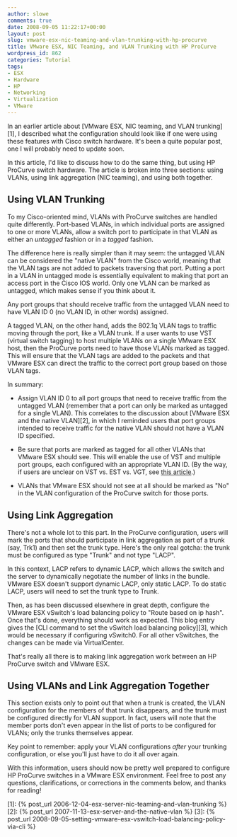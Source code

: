 ```yaml
---
author: slowe
comments: true
date: 2008-09-05 11:22:17+00:00
layout: post
slug: vmware-esx-nic-teaming-and-vlan-trunking-with-hp-procurve
title: VMware ESX, NIC Teaming, and VLAN Trunking with HP ProCurve
wordpress_id: 862
categories: Tutorial
tags:
- ESX
- Hardware
- HP
- Networking
- Virtualization
- VMware
---
```


In an earlier article about [VMware ESX, NIC teaming, and VLAN trunking][1], I described what the configuration should look like if one were using these features with Cisco switch hardware. It's been a quite popular post, one I will probably need to update soon.

In this article, I'd like to discuss how to do the same thing, but using HP ProCurve switch hardware. The article is broken into three sections: using VLANs, using link aggregation (NIC teaming), and using both together.

## Using VLAN Trunking

To my Cisco-oriented mind, VLANs with ProCurve switches are handled quite differently. Port-based VLANs, in which individual ports are assigned to one or more VLANs, allow a switch port to participate in that VLAN as either an _untagged_ fashion or in a _tagged_ fashion.

The difference here is really simpler than it may seem: the untagged VLAN can be considered the "native VLAN" from the Cisco world, meaning that the VLAN tags are not added to packets traversing that port. Putting a port in a VLAN in untagged mode is essentially equivalent to making that port an access port in the Cisco IOS world. Only one VLAN can be marked as untagged, which makes sense if you think about it.

Any port groups that should receive traffic from the untagged VLAN need to have VLAN ID 0 (no VLAN ID, in other words) assigned.

A tagged VLAN, on the other hand, adds the 802.1q VLAN tags to traffic moving through the port, like a VLAN trunk. If a user wants to use VST (virtual switch tagging) to host multiple VLANs on a single VMware ESX host, then the ProCurve ports need to have those VLANs marked as tagged. This will ensure that the VLAN tags are added to the packets and that VMware ESX can direct the traffic to the correct port group based on those VLAN tags.

In summary:

* Assign VLAN ID 0 to all port groups that need to receive traffic from the untagged VLAN (remember that a port can only be marked as untagged for a single VLAN). This correlates to the discussion about [VMware ESX and the native VLAN][2], in which I reminded users that port groups intended to receive traffic for the native VLAN should not have a VLAN ID specified.

* Be sure that ports are marked as tagged for all other VLANs that VMware ESX should see. This will enable the use of VST and multiple port groups, each configured with an appropriate VLAN ID. (By the way, if users are unclear on VST vs. EST vs. VGT, see [this article](http://searchvmware.techtarget.com/tip/0,289483,sid179_gci1283036,00.html).)

* VLANs that VMware ESX should not see at all should be marked as "No" in the VLAN configuration of the ProCurve switch for those ports.

## Using Link Aggregation

There's not a whole lot to this part. In the ProCurve configuration, users will mark the ports that should participate in link aggregation as part of a trunk (say, Trk1) and then set the trunk type. Here's the only real gotcha: the trunk must be configured as type "Trunk" and not type "LACP".

In this context, LACP refers to dynamic LACP, which allows the switch and the server to dynamically negotiate the number of links in the bundle. VMware ESX doesn't support dynamic LACP, only static LACP. To do static LACP, users will need to set the trunk type to Trunk.

Then, as has been discussed elsewhere in great depth, configure the VMware ESX vSwitch's load balancing policy to "Route based on ip hash". Once that's done, everything should work as expected. This blog entry gives the [CLI command to set the vSwitch load balancing policy][3], which would be necessary if configuring vSwitch0. For all other vSwitches, the changes can be made via VirtualCenter.

That's really all there is to making link aggregation work between an HP ProCurve switch and VMware ESX.

## Using VLANs and Link Aggregation Together

This section exists only to point out that when a trunk is created, the VLAN configuration for the members of that trunk disappears, and the trunk must be configured directly for VLAN support. In fact, users will note that the member ports don't even appear in the list of ports to be configured for VLANs; only the trunks themselves appear.

Key point to remember: apply your VLAN configurations _after_ your trunking configuration, or else you'll just have to do it all over again.

With this information, users should now be pretty well prepared to configure HP ProCurve switches in a VMware ESX environment. Feel free to post any questions, clarifications, or corrections in the comments below, and thanks for reading!

[1]: {% post_url 2006-12-04-esx-server-nic-teaming-and-vlan-trunking %}
[2]: {% post_url 2007-11-13-esx-server-and-the-native-vlan %}
[3]: {% post_url 2008-09-05-setting-vmware-esx-vswitch-load-balancing-policy-via-cli %}
